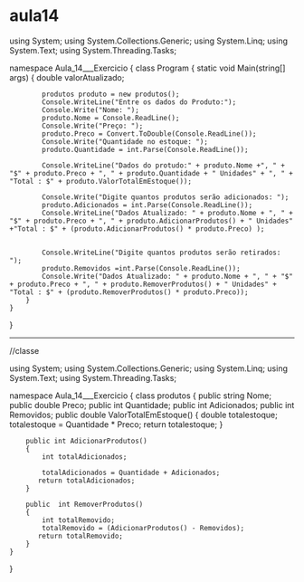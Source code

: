 # aula14

using System;
using System.Collections.Generic;
using System.Linq;
using System.Text;
using System.Threading.Tasks;

namespace Aula_14___Exercicio
{
    class Program
    {
        static void Main(string[] args)
        {
            double valorAtualizado;

            produtos produto = new produtos();
            Console.WriteLine("Entre os dados do Produto:");
            Console.Write("Nome: ");
            produto.Nome = Console.ReadLine();
            Console.Write("Preço: ");
            produto.Preco = Convert.ToDouble(Console.ReadLine());
            Console.Write("Quantidade no estoque: ");
            produto.Quantidade = int.Parse(Console.ReadLine());

            Console.WriteLine("Dados do protudo:" + produto.Nome +", " + "$" + produto.Preco + ", " + produto.Quantidade + " Unidades" + ", " + "Total : $" + produto.ValorTotalEmEstoque());

            Console.Write("Digite quantos produtos serão adicionados: ");
            produto.Adicionados = int.Parse(Console.ReadLine());
            Console.WriteLine("Dados Atualizado: " + produto.Nome + ", " + "$" + produto.Preco + ", " + produto.AdicionarProdutos() + " Unidades" +"Total : $" + (produto.AdicionarProdutos() * produto.Preco) );


            Console.WriteLine("Digite quantos produtos serão retirados: ");
            produto.Removidos =int.Parse(Console.ReadLine());
            Console.Write("Dados Atualizado: " + produto.Nome + ", " + "$" + produto.Preco + ", " + produto.RemoverProdutos() + " Unidades" + "Total : $" + (produto.RemoverProdutos() * produto.Preco));
        }
    }
}


------------------------------------------------------------------------------

//classe

using System;
using System.Collections.Generic;
using System.Linq;
using System.Text;
using System.Threading.Tasks;

namespace Aula_14___Exercicio
{
    class produtos
    {
        public string Nome;
        public double Preco;
        public int Quantidade;
        public int Adicionados;
        public int Removidos;
      public double   ValorTotalEmEstoque()
        {
            double totalestoque;
            totalestoque = Quantidade * Preco;
            return totalestoque;
        }

        public int AdicionarProdutos()
        {
            int totalAdicionados;
            
            totalAdicionados = Quantidade + Adicionados;
           return totalAdicionados;
        }

        public  int RemoverProdutos()
        {
            int totalRemovido;
            totalRemovido = (AdicionarProdutos() - Removidos);
           return totalRemovido;
        }
    }
   

}

